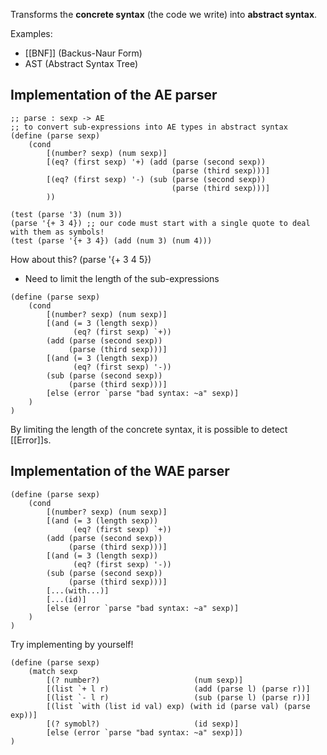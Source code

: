 Transforms the **concrete syntax** (the code we write) into **abstract syntax**.

Examples:
* [[BNF]] (Backus-Naur Form)
* AST (Abstract Syntax Tree)

## Implementation of the AE parser

```
;; parse : sexp -> AE
;; to convert sub-expressions into AE types in abstract syntax  
(define (parse sexp)
	(cond  
		[(number? sexp) (num sexp)]  
		[(eq? (first sexp) '+) (add (parse (second sexp))  
									(parse (third sexp)))]  
		[(eq? (first sexp) '-) (sub (parse (second sexp))  
									(parse (third sexp)))]  
		))

(test (parse '3) (num 3))  
(parse '{+ 3 4}) ;; our code must start with a single quote to deal with them as symbols!  
(test (parse '{+ 3 4}) (add (num 3) (num 4)))
```
How about this?  (parse '{+ 3 4 5})
* Need to limit the length of the sub-expressions

```
(define (parse sexp)
	(cond  
		[(number? sexp) (num sexp)]  
		[(and (= 3 (length sexp))
			  (eq? (first sexp) `+))
		(add (parse (second sexp))
			 (parse (third sexp)))]
		[(and (= 3 (length sexp))
			  (eq? (first sexp) '-))
		(sub (parse (second sexp))
			 (parse (third sexp)))] 
		[else (error `parse "bad syntax: ~a" sexp)] 
	)
)
```
By limiting the length of the concrete syntax, it is possible to detect [[Error]]s.

## Implementation of the WAE parser

```
(define (parse sexp)
	(cond  
		[(number? sexp) (num sexp)]  
		[(and (= 3 (length sexp))
			  (eq? (first sexp) `+))
		(add (parse (second sexp))
			 (parse (third sexp)))]
		[(and (= 3 (length sexp))
			  (eq? (first sexp) '-))
		(sub (parse (second sexp))
			 (parse (third sexp)))] 
		[...(with...)]
		[...(id)]
		[else (error `parse "bad syntax: ~a" sexp)] 
	)
)
```
Try implementing by yourself!

```
(define (parse sexp)
	(match sexp
		[(? number?)                     (num sexp)]
		[(list `+ l r)                   (add (parse l) (parse r))]
		[(list `- l r)                   (sub (parse l) (parse r))]
		[(list `with (list id val) exp) (with id (parse val) (parse exp))]
		[(? symobl?)                     (id sexp)]
		[else (error `parse "bad syntax: ~a" sexp)])
)
```
